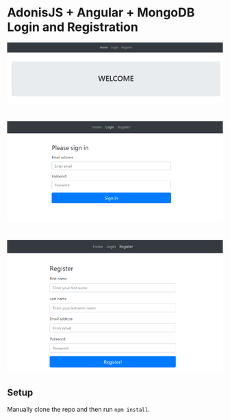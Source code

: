 # AdonisJS + Angular + MongoDB Login and Registration

![Angular Todo](../screenshots/angular-login1.PNG)
#
![Angular Todo](../screenshots/angular-login2.PNG)
#
![Angular Todo](../screenshots/angular-login3.PNG)


## Setup

Manually clone the repo and then run `npm install`.